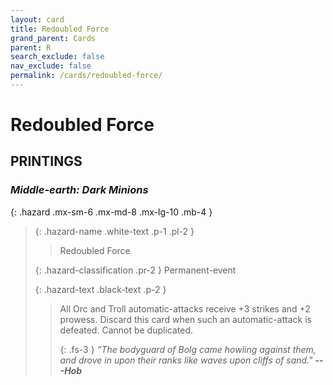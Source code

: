 ```yaml
---
layout: card
title: Redoubled Force
grand_parent: Cards
parent: R
search_exclude: false
nav_exclude: false
permalink: /cards/redoubled-force/
---
```


# Redoubled Force


## PRINTINGS


### _Middle-earth: Dark Minions_

{: .hazard .mx-sm-6 .mx-md-8 .mx-lg-10 .mb-4 }
> {: .hazard-name .white-text .p-1 .pl-2 }
> > <div class="hazard-mp"></div>
> > <div class="card-name">Redoubled Force</div>
>
> {: .hazard-classification .pr-2 }
> Permanent-event
>
> {: .hazard-text .black-text .p-2 }
> > All Orc and Troll automatic-attacks receive +3 strikes and +2 prowess. Discard this card when such an automatic-attack is defeated. Cannot be duplicated. 
> > 
> > {: .fs-3 } 
> > _“The bodyguard of Bolg came howling against them, and drove in upon their ranks like waves upon cliffs of sand."_ ***---&#65279;Hob***  
>
